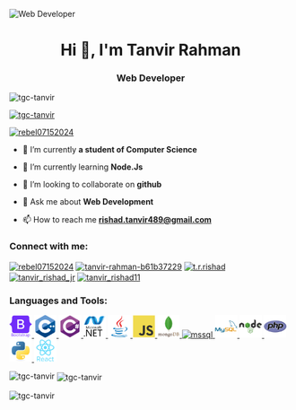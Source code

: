![Web Developer](https://media.licdn.com/dms/image/v2/D5603AQEtDFjXWDi46Q/profile-displayphoto-shrink_800_800/B56ZQIaeA8GsAc-/0/1735307945453?e=1750896000&v=beta&t=-mFTvfDo5dRv-lt34oUNtwb91nwCBZC0vkTeOfFjI-o)

<h1 align="center">Hi 👋, I'm Tanvir Rahman</h1>
<h3 align="center">Web Developer</h3>

<p align="left"> <img src="https://komarev.com/ghpvc/?username=tgc-tanvir&label=Profile%20views&color=0e75b6&style=flat" alt="tgc-tanvir" /> </p>

<p align="left"> <a href="https://github.com/ryo-ma/github-profile-trophy"><img src="https://github-profile-trophy.vercel.app/?username=tgc-tanvir" alt="tgc-tanvir" /></a> </p>

<p align="left"> <a href="https://twitter.com/rebel07152024" target="blank"><img src="https://img.shields.io/twitter/follow/rebel07152024?logo=twitter&style=for-the-badge" alt="rebel07152024" /></a> </p>

- 🔭 I’m currently **a student of Computer Science**

- 🌱 I’m currently learning **Node.Js**

- 👯 I’m looking to collaborate on **github**

- 💬 Ask me about **Web Development**

- 📫 How to reach me **rishad.tanvir489@gmail.com**

<h3 align="left">Connect with me:</h3>
<p align="left">
<a href="https://twitter.com/rebel07152024" target="blank"><img align="center" src="https://raw.githubusercontent.com/rahuldkjain/github-profile-readme-generator/master/src/images/icons/Social/twitter.svg" alt="rebel07152024" height="30" width="40" /></a>
<a href="https://linkedin.com/in/tanvir-rahman-b61b37229" target="blank"><img align="center" src="https://raw.githubusercontent.com/rahuldkjain/github-profile-readme-generator/master/src/images/icons/Social/linked-in-alt.svg" alt="tanvir-rahman-b61b37229" height="30" width="40" /></a>
<a href="https://fb.com/t.r.rishad" target="blank"><img align="center" src="https://raw.githubusercontent.com/rahuldkjain/github-profile-readme-generator/master/src/images/icons/Social/facebook.svg" alt="t.r.rishad" height="30" width="40" /></a>
<a href="https://instagram.com/tanvir_rishad_jr" target="blank"><img align="center" src="https://raw.githubusercontent.com/rahuldkjain/github-profile-readme-generator/master/src/images/icons/Social/instagram.svg" alt="tanvir_rishad_jr" height="30" width="40" /></a>
<a href="https://www.youtube.com/c/tanvir_rishad11" target="blank"><img align="center" src="https://raw.githubusercontent.com/rahuldkjain/github-profile-readme-generator/master/src/images/icons/Social/youtube.svg" alt="tanvir_rishad11" height="30" width="40" /></a>
</p>

<h3 align="left">Languages and Tools:</h3>
<p align="left"> <a href="https://getbootstrap.com" target="_blank" rel="noreferrer"> <img src="https://raw.githubusercontent.com/devicons/devicon/master/icons/bootstrap/bootstrap-plain-wordmark.svg" alt="bootstrap" width="40" height="40"/> </a> <a href="https://www.w3schools.com/cpp/" target="_blank" rel="noreferrer"> <img src="https://raw.githubusercontent.com/devicons/devicon/master/icons/cplusplus/cplusplus-original.svg" alt="cplusplus" width="40" height="40"/> </a> <a href="https://www.w3schools.com/cs/" target="_blank" rel="noreferrer"> <img src="https://raw.githubusercontent.com/devicons/devicon/master/icons/csharp/csharp-original.svg" alt="csharp" width="40" height="40"/> </a> <a href="https://dotnet.microsoft.com/" target="_blank" rel="noreferrer"> <img src="https://raw.githubusercontent.com/devicons/devicon/master/icons/dot-net/dot-net-original-wordmark.svg" alt="dotnet" width="40" height="40"/> </a> <a href="https://www.java.com" target="_blank" rel="noreferrer"> <img src="https://raw.githubusercontent.com/devicons/devicon/master/icons/java/java-original.svg" alt="java" width="40" height="40"/> </a> <a href="https://developer.mozilla.org/en-US/docs/Web/JavaScript" target="_blank" rel="noreferrer"> <img src="https://raw.githubusercontent.com/devicons/devicon/master/icons/javascript/javascript-original.svg" alt="javascript" width="40" height="40"/> </a> <a href="https://www.mongodb.com/" target="_blank" rel="noreferrer"> <img src="https://raw.githubusercontent.com/devicons/devicon/master/icons/mongodb/mongodb-original-wordmark.svg" alt="mongodb" width="40" height="40"/> </a> <a href="https://www.microsoft.com/en-us/sql-server" target="_blank" rel="noreferrer"> <img src="https://www.svgrepo.com/show/303229/microsoft-sql-server-logo.svg" alt="mssql" width="40" height="40"/> </a> <a href="https://www.mysql.com/" target="_blank" rel="noreferrer"> <img src="https://raw.githubusercontent.com/devicons/devicon/master/icons/mysql/mysql-original-wordmark.svg" alt="mysql" width="40" height="40"/> </a> <a href="https://nodejs.org" target="_blank" rel="noreferrer"> <img src="https://raw.githubusercontent.com/devicons/devicon/master/icons/nodejs/nodejs-original-wordmark.svg" alt="nodejs" width="40" height="40"/> </a> <a href="https://www.php.net" target="_blank" rel="noreferrer"> <img src="https://raw.githubusercontent.com/devicons/devicon/master/icons/php/php-original.svg" alt="php" width="40" height="40"/> </a> <a href="https://www.python.org" target="_blank" rel="noreferrer"> <img src="https://raw.githubusercontent.com/devicons/devicon/master/icons/python/python-original.svg" alt="python" width="40" height="40"/> </a> <a href="https://reactjs.org/" target="_blank" rel="noreferrer"> <img src="https://raw.githubusercontent.com/devicons/devicon/master/icons/react/react-original-wordmark.svg" alt="react" width="40" height="40"/> </a> </p>

<p><img align="left" src="https://github-readme-stats.vercel.app/api/top-langs?username=tgc-tanvir&show_icons=true&locale=en&layout=compact" alt="tgc-tanvir" /></p>

<p>&nbsp;<img align="center" src="https://github-readme-stats.vercel.app/api?username=tgc-tanvir&show_icons=true&locale=en" alt="tgc-tanvir" /></p>

<p><img align="center" src="https://github-readme-streak-stats.herokuapp.com/?user=tgc-tanvir&" alt="tgc-tanvir" /></p>
